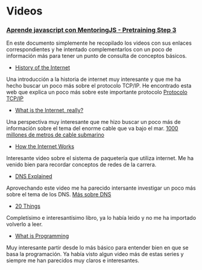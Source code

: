 # Videos 
### [Aprende javascript con MentoringJS - Pretraining Step 3](http://mentoringjs.com)

En este documento simplemente he recopilado los videos con sus enlaces correspondientes y he intentado complementarlos con un poco de información más para tener un punto de consulta de conceptos básicos.

- [History of the Internet](https://www.youtube.com/watch?v=9hIQjrMHTv4)

Una introducción a la historia de internet muy interesante y que me ha hecho buscar un poco más sobre el protocolo TCP/IP. 
He encontrado esta web que explica un poco más sobre este importante protocolo
[Protocolo TCP/IP](http://www.thegeekstuff.com/2011/11/tcp-ip-fundamentals/)

- [What is the Internet, really?](https://www.youtube.com/watch?v=XE_FPEFpHt4)

Una perspectiva muy interesante que me hizo buscar un poco más de información sobre el tema del enorme cable que va bajo el mar.
[1000 millones de metros de cable submarino](https://www.xataka.com/historia-tecnologica/1-000-millones-de-metros-de-cable-submarino-son-los-responsables-de-que-tengas-internet-en-casa)

- [How the Internet Works](https://www.youtube.com/watch?v=7_LPdttKXPc)

Interesante video sobre el sistema de paquetería que utiliza internet. Me ha venido bien para recordar conceptos de redes de la carrera.

- [DNS Explained](https://www.youtube.com/watch?v=72snZctFFtA)

Aprovechando este video me ha parecido intersante investigar un poco más sobre el tema de los DNS.
[Más sobre DNS](https://www.xatakamovil.com/conectividad/como-funciona-internet-dns)

- [20 Things](http://www.20thingsilearned.com/en-US/plugins/2)

Completísimo e interesantísimo libro, ya lo había leido y no me ha importado volverlo a leer.

- [What is Programming](https://www.lynda.com/Developer-Programming-Foundations-tutorials/What-programming/83603/90430-4.html)

Muy interesante partir desde lo más básico para entender bien en que se basa la programación. Ya había visto algun video más de estas series y siempre me han parecidos muy claros e interesantes.
